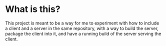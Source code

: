 # What is this?

This project is meant to be a way for me to experiment with how to include a client and a server in the same repository, with a way to build the server, package the client into it, and have a running build of the server serving the client.
